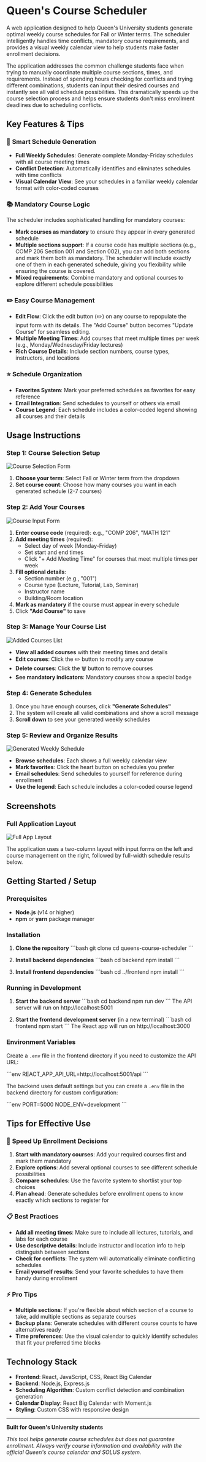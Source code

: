 # Queen's Course Scheduler

A web application designed to help Queen's University students generate optimal weekly course schedules for Fall or Winter terms. The scheduler intelligently handles time conflicts, mandatory course requirements, and provides a visual weekly calendar view to help students make faster enrollment decisions.

The application addresses the common challenge students face when trying to manually coordinate multiple course sections, times, and requirements. Instead of spending hours checking for conflicts and trying different combinations, students can input their desired courses and instantly see all valid schedule possibilities. This dramatically speeds up the course selection process and helps ensure students don't miss enrollment deadlines due to scheduling conflicts.

## Key Features & Tips

### 🎯 **Smart Schedule Generation**
- **Full Weekly Schedules**: Generate complete Monday-Friday schedules with all course meeting times
- **Conflict Detection**: Automatically identifies and eliminates schedules with time conflicts
- **Visual Calendar View**: See your schedules in a familiar weekly calendar format with color-coded courses

### 📚 **Mandatory Course Logic**
The scheduler includes sophisticated handling for mandatory courses:
- **Mark courses as mandatory** to ensure they appear in every generated schedule
- **Multiple sections support**: If a course code has multiple sections (e.g., COMP 206 Section 001 and Section 002), you can add both sections and mark them both as mandatory. The scheduler will include exactly one of them in each generated schedule, giving you flexibility while ensuring the course is covered.
- **Mixed requirements**: Combine mandatory and optional courses to explore different schedule possibilities

### ✏️ **Easy Course Management**
- **Edit Flow**: Click the edit button (✏️) on any course to repopulate the input form with its details. The "Add Course" button becomes "Update Course" for seamless editing.
- **Multiple Meeting Times**: Add courses that meet multiple times per week (e.g., Monday/Wednesday/Friday lectures)
- **Rich Course Details**: Include section numbers, course types, instructors, and locations

### ⭐ **Schedule Organization**
- **Favorites System**: Mark your preferred schedules as favorites for easy reference
- **Email Integration**: Send schedules to yourself or others via email
- **Course Legend**: Each schedule includes a color-coded legend showing all courses and their details

## Usage Instructions

### Step 1: Course Selection Setup
![Course Selection Form](documentation/course-selection.png)

1. **Choose your term**: Select Fall or Winter term from the dropdown
2. **Set course count**: Choose how many courses you want in each generated schedule (2-7 courses)

### Step 2: Add Your Courses
![Course Input Form](documentation/course-input.png)

1. **Enter course code** (required): e.g., "COMP 206", "MATH 121"
2. **Add meeting times** (required): 
   - Select day of week (Monday-Friday)
   - Set start and end times
   - Click "+ Add Meeting Time" for courses that meet multiple times per week
3. **Fill optional details**:
   - Section number (e.g., "001")
   - Course type (Lecture, Tutorial, Lab, Seminar)
   - Instructor name
   - Building/Room location
4. **Mark as mandatory** if the course must appear in every schedule
5. Click **"Add Course"** to save

### Step 3: Manage Your Course List
![Added Courses List](documentation/course-list.png)

- **View all added courses** with their meeting times and details
- **Edit courses**: Click the ✏️ button to modify any course
- **Delete courses**: Click the 🗑️ button to remove courses
- **See mandatory indicators**: Mandatory courses show a special badge

### Step 4: Generate Schedules
1. Once you have enough courses, click **"Generate Schedules"**
2. The system will create all valid combinations and show a scroll message
3. **Scroll down** to see your generated weekly schedules

### Step 5: Review and Organize Results
![Generated Weekly Schedule](documentation/weekly-schedule.png)

- **Browse schedules**: Each shows a full weekly calendar view
- **Mark favorites**: Click the heart button on schedules you prefer
- **Email schedules**: Send schedules to yourself for reference during enrollment
- **Use the legend**: Each schedule includes a color-coded course legend

## Screenshots

### Full Application Layout
![Full App Layout](documentation/full-app.png)

The application uses a two-column layout with input forms on the left and course management on the right, followed by full-width schedule results below.

## Getting Started / Setup

### Prerequisites
- **Node.js** (v14 or higher)
- **npm** or **yarn** package manager

### Installation

1. **Clone the repository**
   \`\`\`bash
   git clone <repository-url>
   cd queens-course-scheduler
   \`\`\`

2. **Install backend dependencies**
   \`\`\`bash
   cd backend
   npm install
   \`\`\`

3. **Install frontend dependencies**
   \`\`\`bash
   cd ../frontend
   npm install
   \`\`\`

### Running in Development

1. **Start the backend server**
   \`\`\`bash
   cd backend
   npm run dev
   \`\`\`
   The API server will run on http://localhost:5001

2. **Start the frontend development server** (in a new terminal)
   \`\`\`bash
   cd frontend
   npm start
   \`\`\`
   The React app will run on http://localhost:3000

### Environment Variables

Create a `.env` file in the frontend directory if you need to customize the API URL:

\`\`\`env
REACT_APP_API_URL=http://localhost:5001/api
\`\`\`

The backend uses default settings but you can create a `.env` file in the backend directory for custom configuration:

\`\`\`env
PORT=5000
NODE_ENV=development
\`\`\`

## Tips for Effective Use

### 🚀 **Speed Up Enrollment Decisions**
1. **Start with mandatory courses**: Add your required courses first and mark them mandatory
2. **Explore options**: Add several optional courses to see different schedule possibilities  
3. **Compare schedules**: Use the favorite system to shortlist your top choices
4. **Plan ahead**: Generate schedules before enrollment opens to know exactly which sections to register for

### 📋 **Best Practices**
- **Add all meeting times**: Make sure to include all lectures, tutorials, and labs for each course
- **Use descriptive details**: Include instructor and location info to help distinguish between sections
- **Check for conflicts**: The system will automatically eliminate conflicting schedules
- **Email yourself results**: Send your favorite schedules to have them handy during enrollment

### ⚡ **Pro Tips**
- **Multiple sections**: If you're flexible about which section of a course to take, add multiple sections as separate courses
- **Backup plans**: Generate schedules with different course counts to have alternatives ready
- **Time preferences**: Use the visual calendar to quickly identify schedules that fit your preferred time blocks

## Technology Stack

- **Frontend**: React, JavaScript, CSS, React Big Calendar
- **Backend**: Node.js, Express.js
- **Scheduling Algorithm**: Custom conflict detection and combination generation
- **Calendar Display**: React Big Calendar with Moment.js
- **Styling**: Custom CSS with responsive design

---

**Built for Queen's University students**

*This tool helps generate course schedules but does not guarantee enrollment. Always verify course information and availability with the official Queen's course calendar and SOLUS system.*
